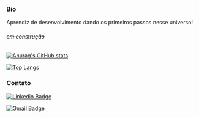 ### Bio

Aprendiz de desenvolvimento dando os primeiros passos nesse universo!

###### <s>em construção</s>

[![Anurag's GitHub stats](https://github-readme-stats.vercel.app/api?username=i-mzcc)](https://github.com/i-mzcc/github-readme-stats)

[![Top Langs](https://github-readme-stats.vercel.app/api/top-langs/?username=i-mzcc&layout=compact)](https://github.com/i-mzcc/github-readme-stats)

### Contato

[![Linkedin Badge](https://img.shields.io/badge/-IsabellaCecconi-blue?style=flat-square&logo=Linkedin&logoColor=white&link=https://www.linkedin.com/in/imzcc/)](https://www.linkedin.com/in/imzcc/)

[![Gmail Badge](https://img.shields.io/badge/-isabella.cecconi1@gmail.com-c14438?style=flat-square&logo=Gmail&logoColor=white&link=mailto:isabella.cecconi1@gmail.com)](mailto:isabella.cecconi1@gmail.com)
